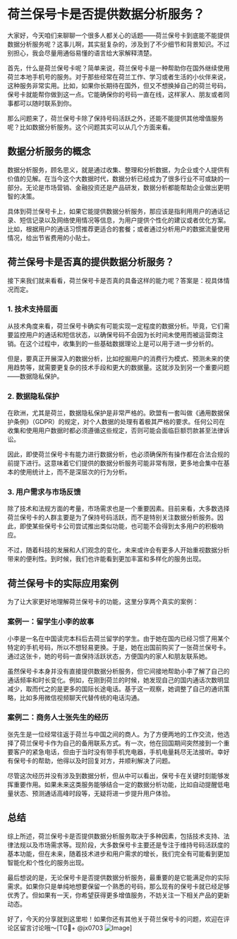 # 荷兰保号卡是否提供数据分析服务？

大家好，今天咱们来聊聊一个很多人都关心的话题——荷兰保号卡到底能不能提供数据分析服务呢？这事儿啊，其实挺复杂的，涉及到了不少细节和背景知识。不过别担心，我会尽量用通俗易懂的语言给大家解释清楚。

首先，什么是荷兰保号卡呢？简单来说，荷兰保号卡是一种帮助你在国外继续使用荷兰本地手机号的服务。对于那些经常在荷兰工作、学习或者生活的小伙伴来说，这种服务非常实用。比如，如果你长期待在国外，但又不想换掉自己的荷兰号码，保号卡就能帮你做到这一点。它能确保你的号码一直在线，这样家人、朋友或者同事都可以随时联系到你。

那么问题来了，荷兰保号卡除了保持号码活跃之外，还能不能提供其他增值服务呢？比如数据分析服务。这个问题其实可以从几个方面来看。

## 数据分析服务的概念

数据分析服务，顾名思义，就是通过收集、整理和分析数据，为企业或个人提供有价值的见解。在当今这个大数据时代，数据分析已经成为了很多行业不可或缺的一部分。无论是市场营销、金融投资还是产品研发，数据分析都能帮助企业做出更明智的决策。

具体到荷兰保号卡上，如果它能提供数据分析服务，那应该是指利用用户的通话记录、短信记录以及网络使用情况等信息，为用户提供个性化的建议或者优化方案。比如，根据用户的通话习惯推荐更适合的套餐；或者通过分析用户的数据流量使用情况，给出节省费用的小贴士。

## 荷兰保号卡是否真的提供数据分析服务？

接下来我们就来看看，荷兰保号卡是否真的具备这样的能力呢？答案是：视具体情况而定。

### 1. 技术支持层面

从技术角度来看，荷兰保号卡确实有可能实现一定程度的数据分析。毕竟，它们需要监控用户的通话和短信状态，以确保号码不会因为长时间未使用而被运营商注销。在这个过程中，收集到的一些基础数据理论上是可以用于进一步分析的。

但是，要真正开展深入的数据分析，比如挖掘用户的消费行为模式、预测未来的使用趋势等，就需要更复杂的技术手段和更大的数据量。这就涉及到另一个重要问题——数据隐私保护。

### 2. 数据隐私保护

在欧洲，尤其是荷兰，数据隐私保护是非常严格的。欧盟有一套叫做《通用数据保护条例》（GDPR）的规定，对个人数据的处理有着极其严格的要求。任何公司在收集和使用用户数据时都必须遵循这些规定，否则可能会面临巨额罚款甚至法律诉讼。

因此，即使荷兰保号卡有能力进行数据分析，也必须确保所有操作都在合法合规的前提下进行。这意味着它们提供的数据分析服务可能非常有限，更多地会集中在基本的使用统计上，而不是深层次的行为分析。

### 3. 用户需求与市场反馈

除了技术和法规方面的考量，市场需求也是一个重要因素。目前来看，大多数选择荷兰保号卡的人群主要是为了保持号码活跃，而不是特别关注数据分析服务。因此，即使某些保号卡公司尝试推出类似功能，也可能不会得到太多用户的积极响应。

不过，随着科技的发展和人们观念的变化，未来或许会有更多人开始重视数据分析带来的便利性。到时候，我们也许能看到更加丰富和多样化的服务出现。

## 荷兰保号卡的实际应用案例

为了让大家更好地理解荷兰保号卡的功能，这里分享两个真实的案例：

### 案例一：留学生小李的故事

小李是一名在中国读完本科后去荷兰留学的学生。由于她在国内已经习惯了用某个特定的手机号码，所以不想轻易更换。于是，她在出国前购买了一张荷兰保号卡。通过这张卡，她的号码一直保持活跃状态，方便国内的家人和朋友联系她。

虽然保号卡本身并没有直接提供数据分析服务，但它间接地帮助小李了解了自己的通话频率和时长变化。例如，在刚到荷兰的时候，她发现自己的国内通话次数明显减少，取而代之的是更多的国际长途电话。基于这一观察，她调整了自己的通讯策略，比如多用微信视频聊天代替传统的电话沟通。

### 案例二：商务人士张先生的经历

张先生是一位经常往返于荷兰与中国之间的商人。为了方便两地的工作交流，他选择了荷兰保号卡作为自己的备用联系方式。有一次，他在回国期间突然接到一个重要客户的紧急电话，但由于当时没有带手机充电器，手机电量耗尽无法接听。幸好有保号卡的帮助，他得以及时回复对方，并顺利解决了问题。

尽管这次经历并没有涉及到数据分析，但从中可以看出，保号卡在关键时刻能够发挥重要作用。如果未来这类服务能够结合一定的数据分析功能，比如自动提醒低电量状态、预测通话高峰时段等，无疑将进一步提升用户体验。

## 总结

综上所述，荷兰保号卡是否提供数据分析服务取决于多种因素，包括技术支持、法律法规以及市场需求等。现阶段，大多数保号卡主要还是专注于维持号码活跃度的基本功能，但在未来，随着技术进步和用户需求的增长，我们完全有可能看到更加智能化和个性化的服务出现。

最后想说的是，无论保号卡是否提供数据分析服务，最重要的是它能满足你的实际需求。如果你只是单纯地想要保留一个熟悉的号码，那么现有的保号卡就已经足够优秀了。但如果有一天，你希望获得更多增值服务，不妨关注一下相关产品的更新动态。

好了，今天的分享就到这里啦！如果你还有其他关于荷兰保号卡的问题，欢迎在评论区留言讨论哦～[TG💪+ @jx0703 ![Image](https://github.com/user-attachments/assets/dbca1d08-cadb-493c-b0ec-ad6f7a83f270)]